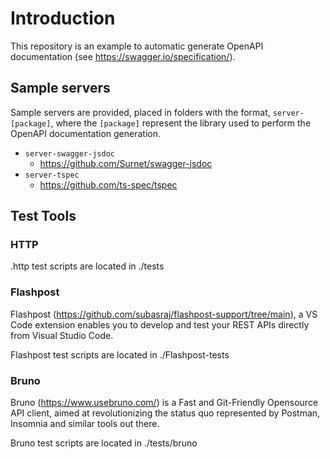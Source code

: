 # Introduction
This repository is an example to automatic generate OpenAPI documentation (see https://swagger.io/specification/).

## Sample servers
Sample servers are provided, placed in folders with the format, `server-[package]`, where the `[package]` represent the library used to perform the OpenAPI documentation generation.

- `server-swagger-jsdoc`
  - https://github.com/Surnet/swagger-jsdoc
- `server-tspec`
  - https://github.com/ts-spec/tspec

## Test Tools
### HTTP
.http test scripts are located in ./tests

### Flashpost
Flashpost (https://github.com/subasraj/flashpost-support/tree/main), a VS Code extension enables you to develop and test your REST APIs directly from Visual Studio Code.

Flashpost test scripts are located in ./Flashpost-tests

### Bruno
Bruno (https://www.usebruno.com/) is a Fast and Git-Friendly Opensource API client, aimed at revolutionizing the status quo represented by Postman, Insomnia and similar tools out there.

Bruno test scripts are located in ./tests/bruno